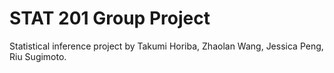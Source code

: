 # STAT 201 Group Project

Statistical inference project by 
Takumi Horiba,
Zhaolan Wang,
Jessica Peng,
Riu Sugimoto.

